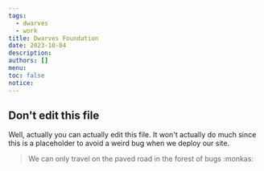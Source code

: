 ```yaml
---
tags:
  - dwarves
  - work
title: Dwarves Foundation
date: 2023-10-04
description:
authors: []
menu:
toc: false
notice:
---
```

## Don't edit this file

Well, actually you can actually edit this file. It won't actually do much since this is a placeholder to avoid a weird bug when we deploy our site.

> We can only travel on the paved road in the forest of bugs :monkas:
